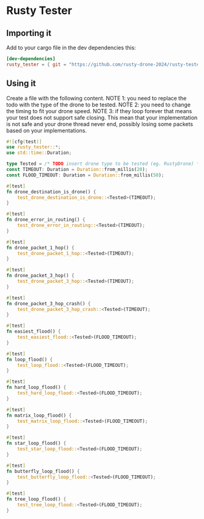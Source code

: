 # Rusty Tester
## Importing it
Add to your cargo file in the dev dependencies this:
```toml
[dev-dependencies]
rusty_tester = { git = "https://github.com/rusty-drone-2024/rusty-tester" }
```

## Using it
Create a file with the following content.
NOTE 1: you need to replace the todo with the type of the drone to be tested.
NOTE 2: you need to change the timing to fit your drone speed.
NOTE 3: if they loop forever that means your test does not support safe closing. This mean that your implementation is not safe and your drone thread never end, possibly losing some packets based on your implementations.
```rust
#![cfg(test)]
use rusty_tester::*;
use std::time::Duration;

type Tested = /* TODO insert drone type to be tested (eg. RustyDrone) */;
const TIMEOUT: Duration = Duration::from_millis(20);
const FLOOD_TIMEOUT: Duration = Duration::from_millis(50);

#[test]
fn drone_destination_is_drone() {
    test_drone_destination_is_drone::<Tested>(TIMEOUT);
}

#[test]
fn drone_error_in_routing() {
    test_drone_error_in_routing::<Tested>(TIMEOUT);
}

#[test]
fn drone_packet_1_hop() {
    test_drone_packet_1_hop::<Tested>(TIMEOUT);
}

#[test]
fn drone_packet_3_hop() {
    test_drone_packet_3_hop::<Tested>(TIMEOUT);
}

#[test]
fn drone_packet_3_hop_crash() {
    test_drone_packet_3_hop_crash::<Tested>(TIMEOUT);
}

#[test]
fn easiest_flood() {
    test_easiest_flood::<Tested>(FLOOD_TIMEOUT);
}

#[test]
fn loop_flood() {
    test_loop_flood::<Tested>(FLOOD_TIMEOUT);
}

#[test]
fn hard_loop_flood() {
    test_hard_loop_flood::<Tested>(FLOOD_TIMEOUT);
}

#[test]
fn matrix_loop_flood() {
    test_matrix_loop_flood::<Tested>(FLOOD_TIMEOUT);
}

#[test]
fn star_loop_flood() {
    test_star_loop_flood::<Tested>(FLOOD_TIMEOUT);
}

#[test]
fn butterfly_loop_flood() {
    test_butterfly_loop_flood::<Tested>(FLOOD_TIMEOUT);
}

#[test]
fn tree_loop_flood() {
    test_tree_loop_flood::<Tested>(FLOOD_TIMEOUT);
}

```
